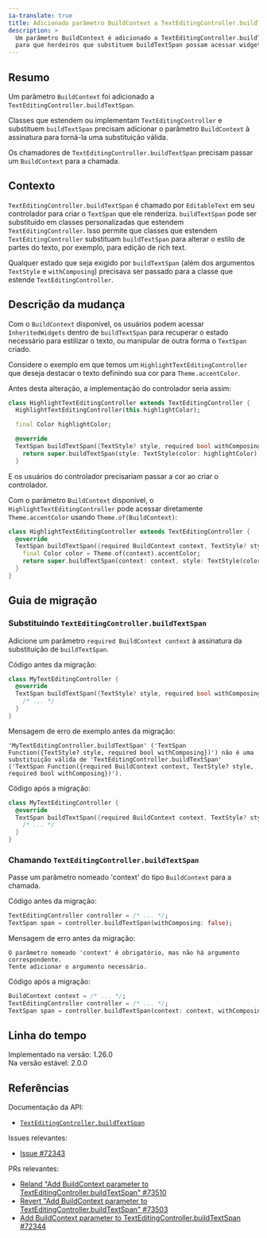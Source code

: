```yaml
---
ia-translate: true
title: Adicionado parâmetro BuildContext a TextEditingController.buildTextSpan
description: >
  Um parâmetro BuildContext é adicionado a TextEditingController.buildTextSpan
  para que herdeiros que substituem buildTextSpan possam acessar widgets herdados.
---
```


## Resumo

Um parâmetro `BuildContext` foi adicionado a `TextEditingController.buildTextSpan`.

Classes que estendem ou implementam `TextEditingController`
e substituem `buildTextSpan` precisam adicionar o parâmetro
`BuildContext` à assinatura para torná-la uma substituição válida.

Os chamadores de `TextEditingController.buildTextSpan`
precisam passar um `BuildContext` para a chamada.

## Contexto

`TextEditingController.buildTextSpan` é chamado por `EditableText`
em seu controlador para criar o `TextSpan` que ele renderiza.
`buildTextSpan` pode ser substituído em classes personalizadas que estendem
`TextEditingController`. Isso permite que classes que estendem
`TextEditingController` substituam `buildTextSpan` para alterar
o estilo de partes do texto, por exemplo, para edição de rich text.

Qualquer estado que seja exigido por `buildTextSpan`
(além dos argumentos `TextStyle` e `withComposing`)
precisava ser passado para a classe que estende
`TextEditingController`.

## Descrição da mudança

Com o `BuildContext` disponível, os usuários podem acessar
`InheritedWidgets` dentro de `buildTextSpan`
para recuperar o estado necessário para estilizar o texto,
ou manipular de outra forma o `TextSpan` criado.

Considere o exemplo em que temos um
`HighlightTextEditingController` que deseja
destacar o texto definindo sua cor para `Theme.accentColor`.

Antes desta alteração, a implementação do controlador seria assim:

```dart
class HighlightTextEditingController extends TextEditingController {
  HighlightTextEditingController(this.highlightColor);

  final Color highlightColor;

  @override
  TextSpan buildTextSpan({TextStyle? style, required bool withComposing}) {
    return super.buildTextSpan(style: TextStyle(color: highlightColor), withComposing: withComposing);
  }
```

E os usuários do controlador precisariam passar a cor
ao criar o controlador.

Com o parâmetro `BuildContext` disponível,
o `HighlightTextEditingController` pode acessar diretamente
`Theme.accentColor` usando `Theme.of(BuildContext)`:

```dart
class HighlightTextEditingController extends TextEditingController {
  @override
  TextSpan buildTextSpan({required BuildContext context, TextStyle? style, required bool withComposing}) {
    final Color color = Theme.of(context).accentColor;
    return super.buildTextSpan(context: context, style: TextStyle(color: color), withComposing: withComposing);
  }
}
```

## Guia de migração

### Substituindo `TextEditingController.buildTextSpan`

Adicione um parâmetro `required BuildContext context` à
assinatura da substituição de `buildTextSpan`.

Código antes da migração:

```dart
class MyTextEditingController {
  @override
  TextSpan buildTextSpan({TextStyle? style, required bool withComposing}) {
    /* ... */
  }
}
```

Mensagem de erro de exemplo antes da migração:

```plaintext
'MyTextEditingController.buildTextSpan' ('TextSpan Function({TextStyle? style, required bool withComposing})') não é uma substituição válida de 'TextEditingController.buildTextSpan' ('TextSpan Function({required BuildContext context, TextStyle? style, required bool withComposing})').
```

Código após a migração:

```dart
class MyTextEditingController {
  @override
  TextSpan buildTextSpan({required BuildContext context, TextStyle? style, required bool withComposing}) {
    /* ... */
  }
}
```

### Chamando `TextEditingController.buildTextSpan`

Passe um parâmetro nomeado 'context' do tipo
`BuildContext` para a chamada.

Código antes da migração:

```dart
TextEditingController controller = /* ... */;
TextSpan span = controller.buildTextSpan(withComposing: false);
```

Mensagem de erro antes da migração:

```plaintext
O parâmetro nomeado 'context' é obrigatório, mas não há argumento correspondente.
Tente adicionar o argumento necessário.
```

Código após a migração:

```dart
BuildContext context = /* ... */;
TextEditingController controller = /* ... */;
TextSpan span = controller.buildTextSpan(context: context, withComposing: false);
```

## Linha do tempo

Implementado na versão: 1.26.0<br>
Na versão estável: 2.0.0

## Referências

Documentação da API:

* [`TextEditingController.buildTextSpan`][]

Issues relevantes:

* [Issue #72343][]

PRs relevantes:

* [Reland "Add BuildContext parameter to TextEditingController.buildTextSpan" #73510][]
* [Revert "Add BuildContext parameter to TextEditingController.buildTextSpan" #73503][]
* [Add BuildContext parameter to TextEditingController.buildTextSpan #72344][]

[Add BuildContext parameter to TextEditingController.buildTextSpan #72344]: {{site.repo.flutter}}/pull/72344
[Issue #72343]: {{site.repo.flutter}}/issues/72343
[Reland "Add BuildContext parameter to TextEditingController.buildTextSpan" #73510]: {{site.repo.flutter}}/pull/73510
[Revert "Add BuildContext parameter to TextEditingController.buildTextSpan" #73503]: {{site.repo.flutter}}/pull/73503
[`TextEditingController.buildTextSpan`]: {{site.api}}/flutter/widgets/TextEditingController/buildTextSpan.html

